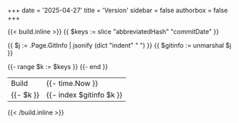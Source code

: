 +++
date = '2025-04-27'
title = 'Version'
sidebar = false
authorbox = false
+++

{{< build.inline >}}
{{ $keys := slice "abbreviatedHash" "commitDate" }}

<!-- Hack - GitInfo to json to dict -->
{{ $j := .Page.GitInfo | jsonify (dict "indent" "  ") }}
{{ $gitinfo :=  unmarshal $j }}
<!-- /Hack -->

<table>
    <tr>
        <td>Build</td>
        <td>{{- time.Now }}</td>
    </tr>
    {{- range $k := $keys }}
    <tr>
        <td>{{- $k }}</td>
        <td>{{- index $gitinfo $k }}</td>
    </tr>
    {{- end }}
</table>
{{< /build.inline >}}
